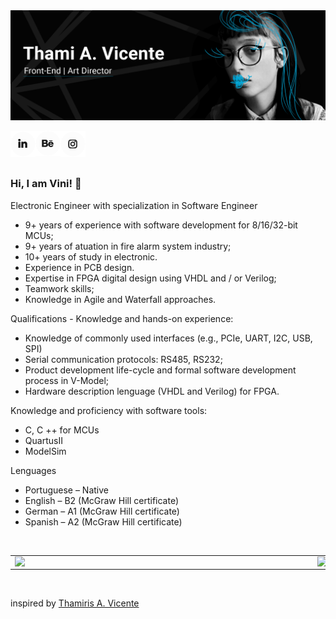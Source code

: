 <img width="1920px" src="https://github.com/vinimyls/vinimyls/blob/main/assets/img/git.gif">
 
<a href="https://www.linkedin.com/in/vinicius-mylonas/"><img align="left" src="https://github.com/vinimyls/vinimyls/blob/main/assets/img/linkedin.png"/></a>
<a href="https://medium.com/@viniciusmylonas"><img align="left" src="https://github.com/vinimyls/vinimyls/blob/main/assets/img/behance.png"/></a>
<a href="https://www.instagram.com/viniciusmylonas/"><img align="left" src="https://github.com/vinimyls/vinimyls/blob/main/assets/img/insta.png"/></a>
<br>
<br>
<br>
### Hi, I am Vini! 👋

<p>Electronic Engineer with specialization in Software Engineer

* 9+ years of experience with software development for 8/16/32-bit MCUs;
* 9+ years of atuation in fire alarm system industry;
* 10+ years of study in electronic.
* Experience in PCB design.
* Expertise in FPGA digital design using VHDL and / or Verilog;
* Teamwork skills;
* Knowledge in Agile and Waterfall approaches.

Qualifications - Knowledge and hands-on experience:

* Knowledge of commonly used interfaces (e.g., PCIe, UART, I2C, USB, SPI)
* Serial communication protocols: RS485, RS232;
* Product development life-cycle and formal software development process in V-Model;
* Hardware description lenguage (VHDL and Verilog) for FPGA.

Knowledge and proficiency with software tools:

* C, C ++ for MCUs
* QuartusII
* ModelSim

Lenguages

* Portuguese  – Native
* English     – B2	 (McGraw Hill certificate) 
* German      – A1	 (McGraw Hill certificate)
* Spanish     – A2	 (McGraw Hill certificate)</p>



<br>
<center>
<table>
  <tr>
    <td><img width="470px" align="left" src="https://github-readme-stats.vercel.app/api?username=vinimyls&theme=vue&show_icons=true&icon_color=03ADDF&title_color=03ADDF&bg_color=0D1117&text_color=fafafa" /></td>
      <td><img width="390px" align="left" src="https://github-readme-stats.vercel.app/api/top-langs/?username=vinimyls&layout=compact&title_color=03ADDF&bg_color=0D1117&text_color=fafafa" /></td>
  </tr>   
</table>
</center>

<br>

inspired by [Thamiris A. Vicente](https://github.com/thamiavicente)

</br>
<!--
**thamiavicente/thamiavicente** is a ✨ _special_ ✨ repository because its `README.md` (this file) appears on your GitHub profile.

Here are some ideas to get you started:

- 🔭 I’m currently working on ...
- 🌱 I’m currently learning ...
- 👯 I’m looking to collaborate on ...
- 🤔 I’m looking for help with ...
- 💬 Ask me about ...
- 📫 How to reach me: ...
- 😄 Pronouns: ...
- ⚡ Fun fact: ...
-->
